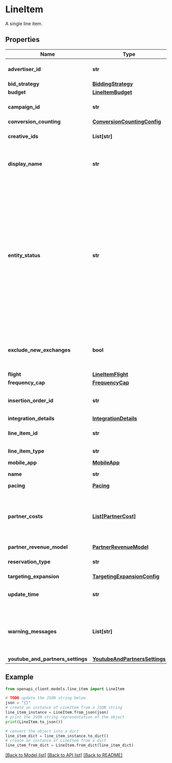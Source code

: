 # LineItem

A single line item.

## Properties

Name | Type | Description | Notes
------------ | ------------- | ------------- | -------------
**advertiser_id** | **str** | Output only. The unique ID of the advertiser the line item belongs to. | [optional] [readonly] 
**bid_strategy** | [**BiddingStrategy**](BiddingStrategy.md) |  | [optional] 
**budget** | [**LineItemBudget**](LineItemBudget.md) |  | [optional] 
**campaign_id** | **str** | Output only. The unique ID of the campaign that the line item belongs to. | [optional] [readonly] 
**conversion_counting** | [**ConversionCountingConfig**](ConversionCountingConfig.md) |  | [optional] 
**creative_ids** | **List[str]** | The IDs of the creatives associated with the line item. | [optional] 
**display_name** | **str** | Required. The display name of the line item. Must be UTF-8 encoded with a maximum size of 240 bytes. | [optional] 
**entity_status** | **str** | Required. Controls whether or not the line item can spend its budget and bid on inventory. * For CreateLineItem method, only &#x60;ENTITY_STATUS_DRAFT&#x60; is allowed. To activate a line item, use UpdateLineItem method and update the status to &#x60;ENTITY_STATUS_ACTIVE&#x60; after creation. * A line item cannot be changed back to &#x60;ENTITY_STATUS_DRAFT&#x60; status from any other status. * If the line item&#39;s parent insertion order is not active, the line item can&#39;t spend its budget even if its own status is &#x60;ENTITY_STATUS_ACTIVE&#x60;. | [optional] 
**exclude_new_exchanges** | **bool** | Whether to exclude new exchanges from automatically being targeted by the line item. This field is false by default. | [optional] 
**flight** | [**LineItemFlight**](LineItemFlight.md) |  | [optional] 
**frequency_cap** | [**FrequencyCap**](FrequencyCap.md) |  | [optional] 
**insertion_order_id** | **str** | Required. Immutable. The unique ID of the insertion order that the line item belongs to. | [optional] 
**integration_details** | [**IntegrationDetails**](IntegrationDetails.md) |  | [optional] 
**line_item_id** | **str** | Output only. The unique ID of the line item. Assigned by the system. | [optional] [readonly] 
**line_item_type** | **str** | Required. Immutable. The type of the line item. | [optional] 
**mobile_app** | [**MobileApp**](MobileApp.md) |  | [optional] 
**name** | **str** | Output only. The resource name of the line item. | [optional] [readonly] 
**pacing** | [**Pacing**](Pacing.md) |  | [optional] 
**partner_costs** | [**List[PartnerCost]**](PartnerCost.md) | The partner costs associated with the line item. If absent or empty in CreateLineItem method, the newly created line item will inherit partner costs from its parent insertion order. | [optional] 
**partner_revenue_model** | [**PartnerRevenueModel**](PartnerRevenueModel.md) |  | [optional] 
**reservation_type** | **str** | Output only. The reservation type of the line item. | [optional] [readonly] 
**targeting_expansion** | [**TargetingExpansionConfig**](TargetingExpansionConfig.md) |  | [optional] 
**update_time** | **str** | Output only. The timestamp when the line item was last updated. Assigned by the system. | [optional] [readonly] 
**warning_messages** | **List[str]** | Output only. The warning messages generated by the line item. These warnings do not block saving the line item, but some may block the line item from running. | [optional] [readonly] 
**youtube_and_partners_settings** | [**YoutubeAndPartnersSettings**](YoutubeAndPartnersSettings.md) |  | [optional] 

## Example

```python
from openapi_client.models.line_item import LineItem

# TODO update the JSON string below
json = "{}"
# create an instance of LineItem from a JSON string
line_item_instance = LineItem.from_json(json)
# print the JSON string representation of the object
print(LineItem.to_json())

# convert the object into a dict
line_item_dict = line_item_instance.to_dict()
# create an instance of LineItem from a dict
line_item_from_dict = LineItem.from_dict(line_item_dict)
```
[[Back to Model list]](../README.md#documentation-for-models) [[Back to API list]](../README.md#documentation-for-api-endpoints) [[Back to README]](../README.md)


